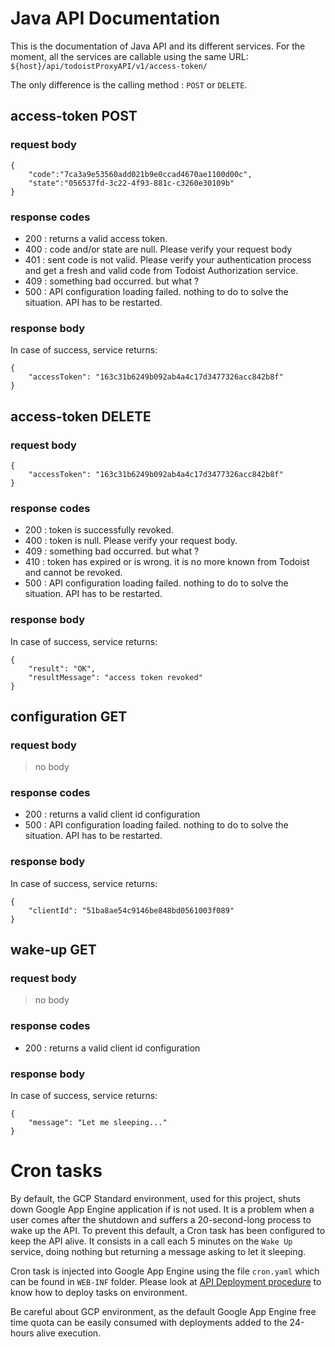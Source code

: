 # Java API Documentation

This is the documentation of Java API and its different services. For the moment, all the services are callable using the same URL:
`${host}/api/todoistProxyAPI/v1/access-token/`  

The only difference is the calling method : `POST` or `DELETE`.  


## access-token POST

### request body

    {  
        "code":"7ca3a9e53560add021b9e0ccad4670ae1100d00c",  
        "state":"056537fd-3c22-4f93-881c-c3260e30109b"  
    }

### response codes

- 200 : returns a valid access token.
- 400 : code and/or state are null. Please verify your request body    
- 401 : sent code is not valid. Please verify your authentication process and get a fresh and valid code from Todoist Authorization service.    
- 409 : something bad occurred. but what ?
- 500 : API configuration loading failed. nothing to do to solve the situation. API has to be restarted.

### response body

In case of success, service returns:  

    {  
        "accessToken": "163c31b6249b092ab4a4c17d3477326acc842b8f"  
    }  

## access-token DELETE

### request body

    {  
        "accessToken": "163c31b6249b092ab4a4c17d3477326acc842b8f"  
    }  

### response codes

- 200 : token is successfully revoked.
- 400 : token is null. Please verify your request body.      
- 409 : something bad occurred. but what ?    
- 410 : token has expired or is wrong. it is no more known from Todoist and cannot be revoked.
- 500 : API configuration loading failed. nothing to do to solve the situation. API has to be restarted.

### response body

In case of success, service returns:  

    {
        "result": "OK",
        "resultMessage": "access token revoked"
    }  


## configuration GET

### request body

> no body

### response codes

- 200 : returns a valid client id configuration
- 500 : API configuration loading failed. nothing to do to solve the situation. API has to be restarted.

### response body

In case of success, service returns:  

    {
        "clientId": "51ba8ae54c9146be848bd0561003f089"
    }  


## wake-up GET

### request body

> no body

### response codes

- 200 : returns a valid client id configuration

### response body

In case of success, service returns:  

    {
        "message": "Let me sleeping..."
    }  


# Cron tasks

By default, the GCP Standard environment, used for this project, shuts down Google App Engine application if is not used. It is a problem when a user comes after the shutdown and suffers a 20-second-long process to wake up the API. To prevent this default, a Cron task has been configured to keep the API alive. It consists in a call each 5 minutes on the `Wake Up` service, doing nothing but returning a message asking to let it sleeping.  

Cron task is injected into Google App Engine using the file `cron.yaml` which can be found in `WEB-INF` folder. Please look at [API Deployment procedure](API_DEPLOYMENT.md#On-Google-Cloud-Platform-TEST-Environment) to know how to deploy tasks on environment.  

Be careful about GCP environment, as the default Google App Engine free time quota can be easily consumed with deployments added to the 24-hours alive execution.